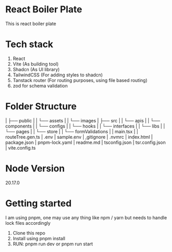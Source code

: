 # React Boiler Plate

This is react boiler plate

# Tech stack

1. React
2. Vite (As building tool)
3. Shadcn (As UI library)
4. TailwindCSS (For adding styles to shadcn)
5. Tanstack router (For routing purposes, using file based routing)
6. zod for schema validation

# Folder Structure

| ├── public
| | └── assets
| | └── images
| ├── src
| | └── apis
| | └── components
| | └── configs
| | └── hooks
| | └── interfaces
| | └── libs
| | └── pages
| | └── store
| | └── formValidations
| | main.tsx
| | routeTree.gen.ts
| .env
| sample.env
| ,gitignore
| .nvmrc
| index.html
| package.json
| pnpm-lock.yaml
| readme.md
| tsconfig.json
| tsr.config.json
| vite.config.ts

# Node Version

20.17.0

# Getting started

I am using pnpm, one may use any thing like npm / yarn but needs to handle lock files accordingly

1. Clone this repo
2. Install using pnpm install
3. RUN: pnpm run dev or pnpm run start
